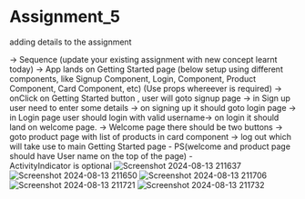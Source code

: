 # Assignment_5
adding details to the assignment


-> Sequence
            (update your existing assignment with new concept learnt today)
            -> App lands on Getting Started page
            (below setup using different components, like Signup Component, Login, Component, Product Component, Card Component, etc)
            (Use props whereever is required)
            -> onClick on Getting Started button , user will goto signup page
            -> in Sign up user need to enter some details -> on signing up it should goto login page
            -> in Login page user should login with valid username-> on login it should land on welcome page.
            -> Welcome page there should be two buttons
                -> goto product page with list of products in card component
                -> log out which will take use to main Getting Started page
            - PS(welcome and product page should have User name on the top of the page)
                - ActivityIndicator is optional
![Screenshot 2024-08-13 211637](https://github.com/user-attachments/assets/195bdf63-2da8-468a-b47d-9cf058163bd7)
![Screenshot 2024-08-13 211650](https://github.com/user-attachments/assets/04dbb1be-7639-4dbe-8967-67c4033bbecc)
![Screenshot 2024-08-13 211706](https://github.com/user-attachments/assets/200a4255-69ec-48fa-b400-02e42c1b263a)
![Screenshot 2024-08-13 211721](https://github.com/user-attachments/assets/b9ec2d44-7916-45a8-a213-dcf0c00e565d)
![Screenshot 2024-08-13 211732](https://github.com/user-attachments/assets/b453a4cd-3ef0-4853-9aff-5dc44762d061)
